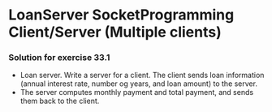 # LoanServer SocketProgramming Client/Server (Multiple clients)


 ### Solution for exercise 33.1
 * Loan server. Write a server for a client. The client sends loan information (annual interest rate, number og years,
   and loan amount) to the server.
 * The server computes monthly payment and total payment, and sends them back to the client.
